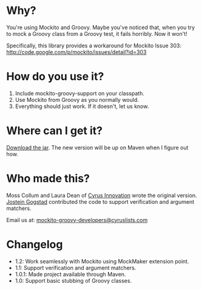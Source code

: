 Why?
====

You're using Mockito and Groovy. Maybe you've noticed that, when you try to mock a Groovy
class from a Groovy test, it fails horribly. Now it won't!

Specifically, this library provides a workaround for Mockito Issue 303:
http://code.google.com/p/mockito/issues/detail?id=303

How do you use it?
==================

1) Include mockito-groovy-support on your classpath.
2) Use Mockito from Groovy as you normally would.
3) Everything should just work. If it doesn't, let us know.

Where can I get it?
===================

[Download the jar](http://m14m.net/mockito-groovy-support-1.2.jar). The new version will be up on
Maven when I figure out how.

Who made this?
==============

Moss Collum and Laura Dean of [Cyrus Innovation](http://www.cyrusinnovation.com/) wrote the original
version. [Jostein Gogstad](https://github.com/gogstad) contributed the code to support verification
and argument matchers.

Email us at: mockito-groovy-developers@cyruslists.com

Changelog
=========

* 1.2: Work seamlessly with Mockito using MockMaker extension point.
* 1.1: Support verification and argument matchers.
* 1.0.1: Made project available through Maven.
* 1.0: Support basic stubbing of Groovy classes.
